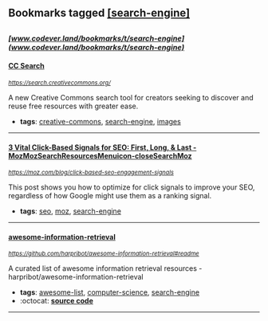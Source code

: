 ## Bookmarks tagged [[search-engine]](https://www.codever.land/search?q=[search-engine])

_<sup><sup>[www.codever.land/bookmarks/t/search-engine](www.codever.land/bookmarks/t/search-engine)</sup></sup>_
---
#### [CC Search](https://search.creativecommons.org/)
_<sup>https://search.creativecommons.org/</sup>_

A new Creative Commons search tool for creators seeking to discover and reuse free resources with greater ease.
* **tags**: [creative-commons](../tagged/creative-commons.md), [search-engine](../tagged/search-engine.md), [images](../tagged/images.md)
---
#### [3 Vital Click-Based Signals for SEO: First, Long, & Last - MozMozSearchResourcesMenuicon-closeSearchMoz](https://moz.com/blog/click-based-seo-engagement-signals)
_<sup>https://moz.com/blog/click-based-seo-engagement-signals</sup>_

This post shows you how to optimize for click signals to improve your SEO, regardless of how Google might use them as a ranking signal.
* **tags**: [seo](../tagged/seo.md), [moz](../tagged/moz.md), [search-engine](../tagged/search-engine.md)
---
#### [awesome-information-retrieval](https://github.com/harpribot/awesome-information-retrieval#readme)
_<sup>https://github.com/harpribot/awesome-information-retrieval#readme</sup>_

A curated list of awesome information retrieval resources - harpribot/awesome-information-retrieval
* **tags**: [awesome-list](../tagged/awesome-list.md), [computer-science](../tagged/computer-science.md), [search-engine](../tagged/search-engine.md)
* :octocat: **[source code](https://github.com/harpribot/awesome-information-retrieval#readme)**
---
